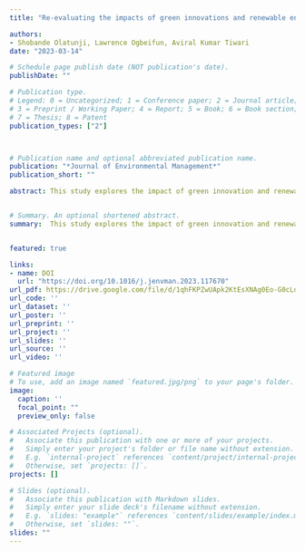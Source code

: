```yaml
---
title: "Re-evaluating the impacts of green innovations and renewable energy on carbon neutrality: Does social inclusiveness really matters?"

authors:
- Shobande Olatunji, Lawrence Ogbeifun, Aviral Kumar Tiwari
date: "2023-03-14"

# Schedule page publish date (NOT publication's date).
publishDate: ""

# Publication type.
# Legend: 0 = Uncategorized; 1 = Conference paper; 2 = Journal article;
# 3 = Preprint / Working Paper; 4 = Report; 5 = Book; 6 = Book section;
# 7 = Thesis; 8 = Patent
publication_types: ["2"]



# Publication name and optional abbreviated publication name.
publication: "*Journal of Environmental Management*"
publication_short: ""

abstract: This study explores the impact of green innovation and renewable energy on carbon emissions, considering the mediating role of social inclusivity for a panel of 24 countries in the Organization for Economic Co-operation and Development (OECD) from 1994 to 2019. The empirical strategy is framed in a generalized method of moments dynamic panel, which is novel for assessing the short-and long-term relationships among the variables. By controlling for confounders, we assessed the mechanism by which green innovation and renewable energy contribute to carbon emissions. Furthermore, for consistency with prior empirical research, we extended the analysis using alternative statistical specification by Hausman–Taylor and the feasible generalized least squares, which controls for potential endogeneity issues and cross-panel correlation. Our results are relatively mixed: our analysis suggests that green innovation and economic growth are positive and statistically significant predictors of carbon emissions. However, renewable energy and social inclusiveness were both negative and significant predictors of carbon emissions. These results suggest that renewable energy and social inclusiveness can serve as remedies for promoting environmental quality and reducing carbon emissions in OECD countries. Therefore, we recommend promoting the expansion of renewable energy at a lower cost to unserved and underserved communities and promoting social inclusiveness to achieve a net zero emission target.


# Summary. An optional shortened abstract.
summary:  This study explores the impact of green innovation and renewable energy on carbon emissions, considering the mediating role of social inclusivity for a panel of 24 countries in the Organization for Economic Co-operation and Development (OECD) from 1994 to 2019. The empirical strategy is framed in a generalized method of moments dynamic panel, which is novel for assessing the short-and long-term relationships among the variables. By controlling for confounders, we assessed the mechanism by which green innovation and renewable energy contribute to carbon emissions. Furthermore, for consistency with prior empirical research, we extended the analysis using alternative statistical specification by Hausman–Taylor and the feasible generalized least squares, which controls for potential endogeneity issues and cross-panel correlation. Our results are relatively mixed: our analysis suggests that green innovation and economic growth are positive and statistically significant predictors of carbon emissions. However, renewable energy and social inclusiveness were both negative and significant predictors of carbon emissions. These results suggest that renewable energy and social inclusiveness can serve as remedies for promoting environmental quality and reducing carbon emissions in OECD countries. Therefore, we recommend promoting the expansion of renewable energy at a lower cost to unserved and underserved communities and promoting social inclusiveness to achieve a net zero emission target.


featured: true

links:
- name: DOI
  url: "https://doi.org/10.1016/j.jenvman.2023.117670"
url_pdf: https://drive.google.com/file/d/1qhFKPZwUApk2KtEsXNAg0Eo-G0cLdILY/view?usp=share_link
url_code: ''
url_dataset: ''
url_poster: ''
url_preprint: ''
url_project: ''
url_slides: ''
url_source: ''
url_video: ''

# Featured image
# To use, add an image named `featured.jpg/png` to your page's folder. 
image:
  caption: ''
  focal_point: ""
  preview_only: false

# Associated Projects (optional).
#   Associate this publication with one or more of your projects.
#   Simply enter your project's folder or file name without extension.
#   E.g. `internal-project` references `content/project/internal-project/index.md`.
#   Otherwise, set `projects: []`.
projects: []

# Slides (optional).
#   Associate this publication with Markdown slides.
#   Simply enter your slide deck's filename without extension.
#   E.g. `slides: "example"` references `content/slides/example/index.md`.
#   Otherwise, set `slides: ""`.
slides: ""
---
```


